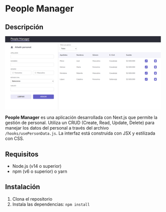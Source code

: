# People Manager

## Descripción

![alt text](image.png)


**People Manager** es una aplicación desarrollada con Next.js que permite la gestión de personal. Utiliza un CRUD (Create, Read, Update, Delete) para manejar los datos del personal a través del archivo `/hooks/usePersonData.js`. La interfaz está construida con JSX y estilizada con CSS.

## Requisitos

- Node.js (v14 o superior)
- npm (v6 o superior) o yarn

## Instalación

1. Clona el repositorio
2. Instala las dependencias: ```npm install```